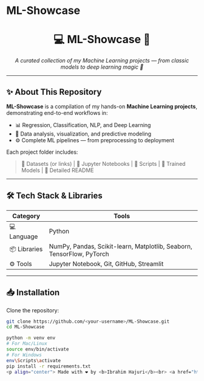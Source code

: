 # ML-Showcase

<h1 align="center">💻 ML-Showcase 🚀</h1>

<p align="center">
  <em>A curated collection of my Machine Learning projects — from classic models to deep learning magic 🧠</em>
</p>

---

## ✨ About This Repository

**ML-Showcase** is a compilation of my hands-on **Machine Learning projects**, demonstrating end-to-end workflows in:

- 📊 Regression, Classification, NLP, and Deep Learning  
- 🧠 Data analysis, visualization, and predictive modeling  
- ⚙️ Complete ML pipelines — from preprocessing to deployment  

Each project folder includes:
> 📁 Datasets (or links) | 📓 Jupyter Notebooks | 🧩 Scripts | 🎯 Trained Models | 📘 Detailed README

---


## 🛠 Tech Stack & Libraries

| Category | Tools |
|-----------|--------|
| 💻 Language | Python |
| 📦 Libraries | NumPy, Pandas, Scikit-learn, Matplotlib, Seaborn, TensorFlow, PyTorch |
| ⚙️ Tools | Jupyter Notebook, Git, GitHub, Streamlit |

---

## 📥 Installation

Clone the repository:
```bash
git clone https://github.com/<your-username>/ML-Showcase.git
cd ML-Showcase

python -m venv env
# For Mac/Linux
source env/bin/activate
# For Windows
env\Scripts\activate
pip install -r requirements.txt
<p align="center"> Made with ❤️ by <b>Ibrahim Hajuri</b><br> <a href="https://github.com/yourusername"><img src="https://img.shields.io/badge/GitHub-181717?style=for-the-badge&logo=github&logoColor=white"/></a> <a href="https://www.linkedin.com/in/yourprofile/"><img src="https://img.shields.io/badge/LinkedIn-0077B5?style=for-the-badge&logo=linkedin&logoColor=white"/></a> </p> ```
